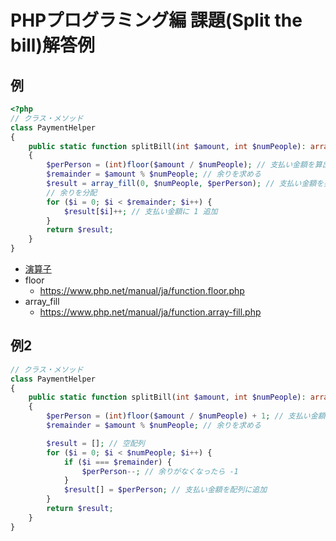 # PHPプログラミング編 課題(Split the bill)解答例

## 例

```php
<?php
// クラス・メソッド
class PaymentHelper
{
    public static function splitBill(int $amount, int $numPeople): array
    {
        $perPerson = (int)floor($amount / $numPeople); // 支払い金額を算出
        $remainder = $amount % $numPeople; // 余りを求める
        $result = array_fill(0, $numPeople, $perPerson); // 支払い金額を要素として持った、人数分の配列
        // 余りを分配
        for ($i = 0; $i < $remainder; $i++) {
            $result[$i]++; // 支払い金額に 1 追加
        }
        return $result;
    }
}
```

- [演算子](./../../../operators/index.md)
- floor
  - <https://www.php.net/manual/ja/function.floor.php>
- array_fill
  - <https://www.php.net/manual/ja/function.array-fill.php>

## 例2

```php
// クラス・メソッド
class PaymentHelper
{
    public static function splitBill(int $amount, int $numPeople): array
    {
        $perPerson = (int)floor($amount / $numPeople) + 1; // 支払い金額を算出し +1（余り追加）
        $remainder = $amount % $numPeople; // 余りを求める

        $result = []; // 空配列
        for ($i = 0; $i < $numPeople; $i++) {
            if ($i === $remainder) {
                $perPerson--; // 余りがなくなったら -1
            }
            $result[] = $perPerson; // 支払い金額を配列に追加
        }
        return $result;
    }
}
```
